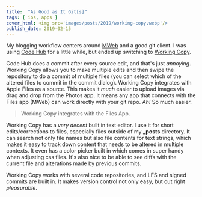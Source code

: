 ```yaml
---
title:  "As Good as It Git[s]"
tags: [ ios, apps ]
cover_html: <img src='images/posts/2019/working-copy.webp'/>
publish_date: 2019-02-15
---
```


My blogging workflow centers around [MWeb](/editor) and a good git client. I was using [Code Hub](https://itunes.apple.com/us/app/codehub-a-client-for-github/id707173885?mt=8) for a little while, but ended up switching to [Working Copy](https://itunes.apple.com/us/app/working-copy/id896694807?mt=8). 

Code Hub does a commit after every source edit, and that's just *annoying*. Working Copy allows you to make multiple edits and then swipe the repository to do a commit of multiple files (you can select which of the altered files to commit in the commit dialog). Working Copy integrates with Apple Files as a source. This makes it *much* easier to upload images via drag and drop from the Photos app. It means any app that connects with the Files app (MWeb) can work directly with your git repo. *Ah!* So much easier. 

> Working Copy integrates with the Files App.


Working Copy has a *very decent* built in text editor. I use it for short edits/corrections to files, especially files outside of my **_posts** directory. It can search not only file names but also file contents for text strings, which makes it easy to track down content that needs to be altered in multiple contexts. It even has a color picker built in which comes in super handy when adjusting css files. It's also nice to be able to see diffs with the current file and alterations made by previous commits. 

Working Copy works with several code repositories, and LFS and signed commits are built in. It makes version control not only easy, but out right *pleasurable*. 

